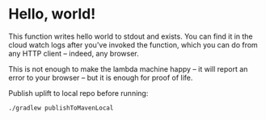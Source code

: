 # Hello, world!

This function writes hello world to stdout and exists.
You can find it in the cloud watch logs after you've
invoked the function, which you can do from any HTTP client – indeed, any browser.

This is not enough to make the lambda machine happy –
it will report an error to your browser – but it is
enough for proof of life. 

Publish uplift to local repo before running:

`./gradlew publishToMavenLocal`
